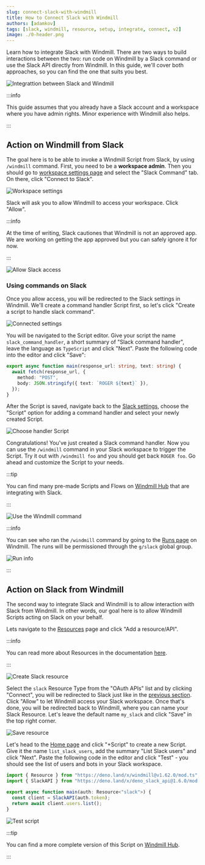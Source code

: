 ```yaml
---
slug: connect-slack-with-windmill
title: How to Connect Slack with Windmill
authors: [adamkov]
tags: [slack, windmill, resource, setup, integrate, connect, v2]
image: ./0-header.png
---
```


Learn how to integrate Slack with Windmill. There are two ways to build
interactions between the two: run code on Windmill by a Slack command or use the
Slack API directly from Windmill. In this guide, we'll cover both approaches, so
you can find the one that suits you best.

<!--truncate-->

![Integrattion between Slack and Windmill](./0-header.png "Connect Slack with Windmill")

:::info

This guide assumes that you already have a Slack account and a workspace where
you have admin rights. Minor experience with Windmill also helps.

:::

## Action on Windmill from Slack

The goal here is to be able to invoke a Windmill Script from Slack, by using
`/windmill` command. First, you need to be a **workspace admin**. Then you
should go to
[workspace settings page](https://app.windmill.dev/workspace_settings) and
select the "Slack Command" tab. On there, click "Connect to Slack".

![Workspace settings](./1-workspace-settings.png)

Slack will ask you to allow Windmill to access your workspace. Click "Allow".

:::info

At the time of writing, Slack cautiones that Windmill is not an approved app. We
are working on getting the app approved but you can safely ignore it for now.

:::

![Allow Slack access](./2-allow-access.png)

### Using commands on Slack

Once you allow access, you will be redirected to the Slack settings in Windmill.
We'll create a command handler Script first, so let's click "Create a script to
handle slack command".

![Connected settings](./3-connected.png)

You will be navigated to the Script editor. Give your script the name
`slack_command_handler`, a short summary of "Slack command handler", leave the
language as `TypeScript` and click "Next". Paste the following code into the
editor and click "Save":

```typescript
export async function main(response_url: string, text: string) {
  await fetch(response_url, {
    method: "POST",
    body: JSON.stringify({ text: `ROGER ${text}` }),
  });
}
```

After the Script is saved, navigate back to the
[Slack settings][wm-slack-settings], choose the "Script" option for adding a
command handler and select your newly created Script.

![Choose handler Script](./4-set-handler.png)

Congratulations! You've just created a Slack command handler. Now you can use
the `/windmill` command in your Slack workspace to trigger the Script. Try it
out with `/windmill foo` and you should get back `ROGER foo`. Go ahead and
customize the Script to your needs.

:::tip

You can find many pre-made Scripts and Flows on [Windmill Hub][hub-slack] that
are integrating with Slack.

:::

![Use the Windmill command](./5-slack-command.png)

:::info

You can see who ran the `/windmill` command by going to the [Runs page][wm-runs]
on Windmill. The runs will be permissioned through the `g/slack` global group.

![Run info](./6-run-info.png)

:::

## Action on Slack from Windmill

The second way to integrate Slack and Windmill is to allow interaction with
Slack from Windmill. In other words, our goal here is to allow Windmill Scripts
acting on Slack on your behalf.

Lets navigate to the [Resources][wm-resource] page and click "Add a
resource/API".

:::info

You can read more about Resources in the documentation [here][docs-resource].

:::

![Create Slack resource](./7-resources.png)

Select the `slack` Resource Type from the "OAuth APIs" list and by clicking
"Connect", you will be redirected to Slack just like in the
[previous section](#action-on-windmill-from-slack). Click "Allow" to let
Windmill access your Slack workspace. Once that's done, you will be redirected
back to Windmill, where you can name your Slack Resource. Let's leave the
default name `my_slack` and click "Save" in the top right corner.

![Save resource](./8-slack-resource.png)

Let's head to the [Home page][wm-home] and click "+Script" to create a new
Script. Give it the name `list_slack_users`, add the summary "List Slack users"
and click "Next". Paste the following code in the editor and click "Test" - you
should see the list of users and bots in your Slack workspace.

```typescript
import { Resource } from "https://deno.land/x/windmill@v1.62.0/mod.ts";
import { SlackAPI } from "https://deno.land/x/deno_slack_api@1.6.0/mod.ts";

export async function main(auth: Resource<"slack">) {
  const client = SlackAPI(auth.token);
  return await client.users.list();
}
```

![Test script](./9-script-result.png)

:::tip

You can find a more complete version of this Script on
[Windmill Hub][hub-script].

:::

<!-- Links -->

[wm-slack-settings]: https://app.windmill.dev/workspace_settings?tab=slack
[wm-runs]: https://app.windmill.dev/runs
[wm-resource]: https://app.windmill.dev/resources
[wm-home]: https://app.windmill.dev
[hub-slack]: https://hub.windmill.dev/integrations/slack
[hub-script]: https://hub.windmill.dev/scripts/slack/649/list-users-slack
[docs-resource]: https://docs.windmill.dev/docs/core_concepts/resources_and_types
